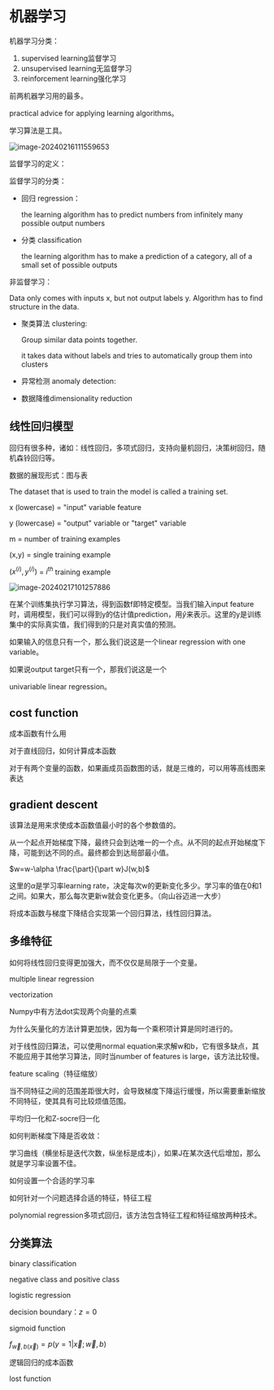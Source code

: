 # 机器学习

机器学习分类：

1. supervised learning监督学习
2. unsupervised learning无监督学习
3. reinforcement learning强化学习

前两机器学习用的最多。

practical advice for applying learning algorithms。

学习算法是工具。 

![image-20240216111559653](C:\Users\lenovo\AppData\Roaming\Typora\typora-user-images\image-20240216111559653.png)

监督学习的定义：



监督学习的分类：

- 回归 regression：

  the learning algorithm has to predict numbers from infinitely many possible output numbers

- 分类 classification

  the learning algorithm has to make a prediction of a  category, all of a small set of possible outputs 

非监督学习：

Data only comes with inputs x, but not output labels y. Algorithm has to find structure in the data.

- 聚类算法 clustering:

  Group similar data points together.

  it takes data without labels and tries to automatically group them into clusters

- 异常检测 anomaly detection:

- 数据降维dimensionality reduction







## 线性回归模型

回归有很多种，诸如：线性回归，多项式回归，支持向量机回归，决策树回归，随机森铃回归等。

数据的展现形式：图与表

The dataset that is used to train the model is called a training set.

x (lowercase) = "input" variable feature

y (lowercase) = "output" variable or "target" variable

m = number of training examples

(x,y) = single training example

$(x^{(i)},y^{(i)})$ = $i^{th}$ training example

![image-20240217101257886](C:\Users\lenovo\AppData\Roaming\Typora\typora-user-images\image-20240217101257886.png)

在某个训练集执行学习算法，得到函数f即特定模型。当我们输入input feature时，调用模型，我们可以得到y的估计值prediction，用$\hat{y}$来表示。这里的y是训练集中的实际真实值，我们得到的只是对真实值的预测。

如果输入的信息只有一个，那么我们说这是一个linear regression with one variable。

如果说output target只有一个，那我们说这是一个

univariable linear regression。



## cost function

成本函数有什么用

对于直线回归，如何计算成本函数

对于有两个变量的函数，如果画成员函数图的话，就是三维的，可以用等高线图来表达

## gradient descent

该算法是用来求使成本函数值最小时的各个参数值的。

从一个起点开始梯度下降，最终只会到达唯一的一个点。从不同的起点开始梯度下降，可能到达不同的点。最终都会到达局部最小值。

$w=w-\alpha \frac{\part}{\part w}J(w,b)$

这里的$\alpha$是学习率learning rate，决定每次w的更新变化多少。学习率的值在0和1之间。如果大，那么每次更新w就会变化更多。（向山谷迈进一大步）

将成本函数与梯度下降结合实现第一个回归算法，线性回归算法。



## 多维特征

如何将线性回归变得更加强大，而不仅仅是局限于一个变量。



multiple linear regression

vectorization

Numpy中有方法dot实现两个向量的点乘

为什么矢量化的方法计算更加快，因为每一个乘积项计算是同时进行的。  

对于线性回归算法，可以使用normal equation来求解w和b，它有很多缺点，其不能应用于其他学习算法，同时当number of features is large，该方法比较慢。

feature scaling（特征缩放）

当不同特征之间的范围差距很大时，会导致梯度下降运行缓慢，所以需要重新缩放不同特征，使其具有可比较烦值范围。

平均归一化和Z-socre归一化

如何判断梯度下降是否收敛：

学习曲线（横坐标是迭代次数，纵坐标是成本j），如果J在某次迭代后增加，那么就是学习率设置不佳。

如何设置一个合适的学习率  

如何针对一个问题选择合适的特征，特征工程

polynomial regression多项式回归，该方法包含特征工程和特征缩放两种技术。





## 分类算法

binary classification

negative class and positive class

logistic regression

decision boundary：$z=0$

sigmoid function

$f_{\vec w,b(\vec x)}=p(y=1|\vec x;\vec w,b)$

逻辑回归的成本函数

lost function
